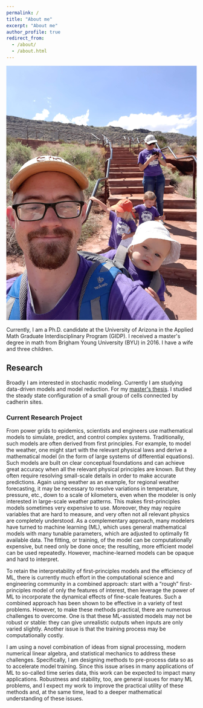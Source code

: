 ```yaml
---
permalink: /
title: "About me"
excerpt: "About me"
author_profile: true
redirect_from:
  - /about/
  - /about.html
---
```


![FamilyAtWapatki](\files\Pics\FamilyAtWapatki.jpg)

Currently, I am a Ph.D. candidate at the University of Arizona in the Applied Math Graduate Interdisciplinary Program (GIDP). I received a master's degree in math from Brigham Young University (BYU) in 2016. I have a wife and three children.

## Research

Broadly I am interested in stochastic modeling. Currently I am studying data-driven models and model reduction. For my [master's thesis](https://scholarsarchive.byu.edu/etd/6023/). I studied the steady state configuration of a small group of cells connected by cadherin sites.

### Current Research Project

From power grids to epidemics, scientists and engineers use mathematical models to simulate,
predict, and control complex systems. Traditionally, such models are often derived from first
principles. For example, to model the weather, one might start with the relevant physical laws
and derive a mathematical model (in the form of large systems of differential equations). Such
models are built on clear conceptual foundations and can achieve great accuracy when all the
relevant physical principles are known. But they often require resolving small-scale details in
order to make accurate predictions. Again using weather as an example, for regional weather
forecasting, it may be necessary to resolve variations in temperature, pressure, etc., down to a
scale of kilometers, even when the modeler is only interested in large-scale weather patterns.
This makes first-principles models sometimes very expensive to use. Moreover, they may require
variables that are hard to measure, and very often not all relevant physics are completely
understood. As a complementary approach, many modelers have turned to machine learning
(ML), which uses general mathematical models with many tunable parameters, which are
adjusted to optimally fit available data. The fitting, or training, of the model can be
computationally expensive, but need only be done once; the resulting, more efficient model can
be used repeatedly. However, machine-learned models can be opaque and hard to interpret.

To retain the interpretability of first-principles models and the efficiency of ML, there is currently
much effort in the computational science and engineering community in a combined approach:
start with a “rough” first-principles model of only the features of interest, then leverage the power
of ML to incorporate the dynamical effects of fine-scale features. Such a combined approach
has been shown to be effective in a variety of test problems. However, to make these methods
practical, there are numerous challenges to overcome. One is that these ML-assisted models
may not be robust or stable: they can give unrealistic outputs when inputs are only varied
slightly. Another issue is that the training process may be computationally costly.

I am using a novel combination of ideas from signal processing, modern numerical linear
algebra, and statistical mechanics to address these challenges. Specifically, I am designing
methods to pre-process data so as to accelerate model training. Since this issue arises in many
applications of ML to so-called time series data, this work can be expected to impact many
applications. Robustness and stability, too, are general issues for many ML problems, and I
expect my work to improve the practical utility of these methods and, at the same time, lead to a
deeper mathematical understanding of these issues.
